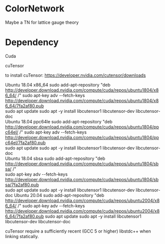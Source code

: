 # ColorNetwork
Maybe a TN for lattice gauge theory

# Dependency

Cuda

cuTensor

to install cuTensor:
https://developer.nvidia.com/cutensor/downloads

Ubuntu 18.04 x86_64
	sudo add-apt-repository "deb http://developer.download.nvidia.com/compute/cuda/repos/ubuntu1804/x86_64/ /"
	sudo apt-key adv --fetch-keys http://developer.download.nvidia.com/compute/cuda/repos/ubuntu1804/x86_64/7fa2af80.pub	
	sudo apt update	
	sudo apt -y install libcutensor1 libcutensor-dev libcutensor-doc	
Ubuntu 18.04 ppc64le
	sudo add-apt-repository "deb http://developer.download.nvidia.com/compute/cuda/repos/ubuntu1804/ppc64el/ /"	
	sudo apt-key adv --fetch-keys http://developer.download.nvidia.com/compute/cuda/repos/ubuntu1804/ppc64el/7fa2af80.pub	
	sudo apt update	
	sudo apt -y install libcutensor1 libcutensor-dev libcutensor-doc	
Ubuntu 18.04 sbsa
	sudo add-apt-repository "deb http://developer.download.nvidia.com/compute/cuda/repos/ubuntu1804/sbsa/ /"	
	sudo apt-key adv --fetch-keys http://developer.download.nvidia.com/compute/cuda/repos/ubuntu1804/sbsa/7fa2af80.pub	
	sudo apt update	
	sudo apt -y install libcutensor1 libcutensor-dev libcutensor-doc
Ubuntu 20.04
	sudo add-apt-repository "deb http://developer.download.nvidia.com/compute/cuda/repos/ubuntu2004/x86_64/ /"
	sudo apt-key adv --fetch-keys http://developer.download.nvidia.com/compute/cuda/repos/ubuntu2004/x86_64/7fa2af80.pub
	sudo apt update	
	sudo apt -y install libcutensor1 libcutensor-dev libcutensor-doc

cuTensor require a sufficiently recent (GCC 5 or higher) libstdc++ when linking statically.

